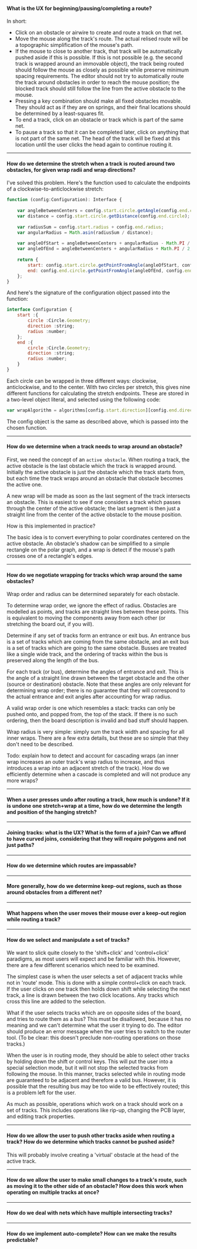 #### What is the UX for beginning/pausing/completing a route?

In short:

- Click on an obstacle or airwire to create and route a track on that net.
- Move the mouse along the track's route. The actual relised route will be a topographic simplification of the mouse's path.
- If the mouse to close to another track, that track will be automatically pushed aside if this is possible. If this is not possible (e.g. the second track is wrapped around an immovable object), the track being routed should follow the mouse as closely as possible while preserve minimum spacing requirements. The editor should not try to automatically route the track around obstacles in order to reach the mouse position; the blocked track should still follow the line from the active obstacle to the mouse.
- Pressing a key combination should make all fixed obstacles movable. They should act as if they are on springs, and their final locations should be determined by a least-squares fit.
- To end a track, click on an obstacle or track which is part of the same net.
- To pause a track so that it can be completed later, click on anything that is not part of the same net. The head of the track will be fixed at this location until the user clicks the head again to continue routing it.


----------------------------------------------------------------------------------------------------
#### How do we determine the stretch when a track is routed around two obstacles, for given wrap radii and wrap directions?

I've solved this problem. Here's the function used to calculate the endpoints of a clockwise-to-anticlockwise stretch:
```javascript
function (config:Configuration): Interface {
    
    var angleBetweenCenters = config.start.circle.getAngle(config.end.circle);
    var distance = config.start.circle.getDistance(config.end.circle);
    
    var radiusSum = config.start.radius + config.end.radius;
    var angularRadius = Math.asin(radiusSum / distance);
    
    var angleOfStart = angleBetweenCenters + angularRadius - Math.PI / 2;
    var angleOfEnd = angleBetweenCenters + angularRadius + Math.PI / 2;
    
    return {
        start: config.start.circle.getPointFromAngle(angleOfStart, config.start.radius),
        end: config.end.circle.getPointFromAngle(angleOfEnd, config.end.radius),
    };
}
```

And here's the signature of the configuration object passed into the function:
```javascript
interface Configuration {
    start :{
        circle :Circle.Geometry;
        direction :string;
        radius :number;
    };
    end :{
        circle :Circle.Geometry;
        direction :string;
        radius :number;
    }
}
```

Each circle can be wrapped in three different ways: clockwise, anticlockwise, and to the center. With two circles per stretch, this gives nine different functions for calculating the stretch endpoints. These are stored in a two-level object literal, and selected using the following code:

```javascript
var wrapAlgorithm = algorithms[config.start.direction][config.end.direction];
```

The config object is the same as described above, which is passed into the chosen function.


----------------------------------------------------------------------------------------------------
#### How do we determine when a track needs to wrap around an obstacle?

First, we need the concept of an ```active obstacle```. When routing a track, the active obstacle is the last obstacle which the track is wrapped around. Initially the active obstacle is just the obstacle which the track starts from, but each time the track wraps around an obstacle that obstacle becomes the active one.

A new wrap will be made as soon as the last segment of the track intersects an obstacle. This is easiest to see if one considers a track which passes through the center of the active obstacle; the last segment is then just a straight line from the center of the active obstacle to the mouse position. 

How is this implemented in practice?

The basic idea is to convert everything to polar coordinates centered on the active obstacle. An obstacle's shadow can be simplified to a simple rectangle on the polar graph, and a wrap is detect if the mouse's path crosses one of a rectangle's edges.


----------------------------------------------------------------------------------------------------
#### How do we negotiate wrapping for tracks which wrap around the same obstacles?

Wrap order and radius can be determined separately for each obstacle.

To determine wrap order, we ignore the effect of radius. Obstacles are modelled as points, and tracks are straight lines between these points. This is equivalent to moving the components away from each other (or stretching the board out, if you will).

Determine if any set of tracks form an entrance or exit bus. An entrance bus is a set of tracks which are coming from the same obstacle, and an exit bus is a set of tracks which are going to the same obstacle. Busses are treated like a single wide track, and the ordering of tracks within the bus is preserved along the length of the bus.

For each track (or bus), determine the angles of entrance and exit. This is the angle of a straight line drawn between the target obstacle and the other (source or destination) obstacle. Note that these angles are only relevant for determining wrap order; there is no guarantee that they will correspond to the actual entrance and exit angles after accounting for wrap radius.

A valid wrap order is one which resembles a stack: tracks can only be pushed onto, and popped from, the top of the stack. If there is no such ordering, then the board description is invalid and bad stuff should happen.

Wrap radius is very simple: simply sum the track width and spacing for all inner wraps. There are a few extra details, but these are so simple that they don't need to be described.

Todo: explain how to detect and account for cascading wraps (an inner wrap increases an outer track's wrap radius to increase, and thus introduces a wrap into an adjacent stretch of the track). How do we efficiently determine when a cascade is completed and will not produce any more wraps? 


----------------------------------------------------------------------------------------------------
#### When a user presses undo after routing a track, how much is undone? If it is undone one stretch+wrap at a time, how do we determine the length and position of the hanging stretch?

----------------------------------------------------------------------------------------------------
#### Joining tracks: what is the UX? What is the form of a join? Can we afford to have curved joins, considering that they will require polygons and not just paths?


----------------------------------------------------------------------------------------------------
#### How do we determine which routes are impassable?


----------------------------------------------------------------------------------------------------
#### More generally, how do we determine keep-out regions, such as those around obstacles from a different net?


----------------------------------------------------------------------------------------------------
#### What happens when the user moves their mouse over a keep-out region while routing a track?


----------------------------------------------------------------------------------------------------
#### How do we select and manipulate a set of tracks?

We want to slick quite closely to the 'shift+click' and 'control+click' paradigms, as most users will expect and be familiar with this. However, there are a few different scenarios which need to be examined.

The simplest case is when the user selects a set of adjacent tracks while not in 'route' mode. This is done with a simple control+click on each track. If the user clicks on one track then holds down shift while selecting the next track, a line is drawn between the two click locations. Any tracks which cross this line are added to the selection.

What if the user selects tracks which are on opposite sides of the board, and tries to route them as a bus? This must be disallowed, because it has no meaning and we can't determine what the user it trying to do. The editor should produce an error message when the user tries to switch to the router tool. (To be clear: this doesn't preclude non-routing operations on those tracks.)

When the user is in routing mode, they should be able to select other tracks by holding down the shift or control keys. This will put the user into a special selection mode, but it will not stop the selected tracks from following the mouse. In this manner, tracks selected while in routing mode are guaranteed to be adjacent and therefore a valid bus. However, it is possible that the resulting bus may be too wide to be effectively routed; this is a problem left for the user.

As much as possible, operations which work on a track should work on a set of tracks. This includes operations like rip-up, changing the PCB layer, and editing track properties.

----------------------------------------------------------------------------------------------------
#### How do we allow the user to push other tracks aside when routing a track? How do we determine which tracks cannot be pushed aside?

This will probably involve creating a 'virtual' obstacle at the head of the active track.


----------------------------------------------------------------------------------------------------
#### How do we allow the user to make small changes to a track's route, such as moving it to the other side of an obstacle? How does this work when operating on multiple tracks at once?


----------------------------------------------------------------------------------------------------
#### How do we deal with nets which have multiple intersecting tracks?


----------------------------------------------------------------------------------------------------
#### How do we implement auto-complete? How can we make the results predictable?

















